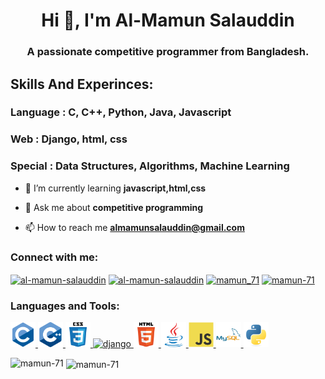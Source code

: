 <h1 align="center">Hi 👋, I'm Al-Mamun Salauddin</h1>
<h3 align="center">A passionate competitive programmer from Bangladesh.</h3>

<h2 align="left">Skills And Experinces:</h2>
<h3 align="left">Language : C, C++, Python, Java, Javascript </h3>
<h3 align="left">Web : Django, html, css</h3>
<h3 align="left">Special : Data Structures, Algorithms, Machine Learning</h3>



- 🌱 I’m currently learning **javascript,html,css**

- 💬 Ask me about **competitive programming**

- 📫 How to reach me **almamunsalauddin@gmail.com**

<h3 align="left">Connect with me:</h3>
<p align="left">
<a href="https://linkedin.com/in/al-mamun-salauddin" target="blank"><img align="center" src="https://raw.githubusercontent.com/rahuldkjain/github-profile-readme-generator/master/src/images/icons/Social/linked-in-alt.svg" alt="al-mamun-salauddin" height="30" width="40" /></a>
<a href="https://stackoverflow.com/users/15219460/al-mamun-salauddin" target="blank"><img align="center" src="https://raw.githubusercontent.com/rahuldkjain/github-profile-readme-generator/master/src/images/icons/Social/stack-overflow.svg" alt="al-mamun-salauddin" height="30" width="40" /></a>
<a href="https://www.codechef.com/users/mamun_71" target="blank"><img align="center" src="https://cdn.jsdelivr.net/npm/simple-icons@3.1.0/icons/codechef.svg" alt="mamun_71" height="30" width="40" /></a>
<a href="https://codeforces.com/profile/mamun-71" target="blank"><img align="center" src="https://raw.githubusercontent.com/rahuldkjain/github-profile-readme-generator/master/src/images/icons/Social/codeforces.svg" alt="mamun-71" height="30" width="40" /></a>
</p>

<h3 align="left">Languages and Tools:</h3>
<p align="left"> <a href="https://www.cprogramming.com/" target="_blank" rel="noreferrer"> <img src="https://raw.githubusercontent.com/devicons/devicon/master/icons/c/c-original.svg" alt="c" width="40" height="40"/> </a> <a href="https://www.w3schools.com/cpp/" target="_blank" rel="noreferrer"> <img src="https://raw.githubusercontent.com/devicons/devicon/master/icons/cplusplus/cplusplus-original.svg" alt="cplusplus" width="40" height="40"/> </a> <a href="https://www.w3schools.com/css/" target="_blank" rel="noreferrer"> <img src="https://raw.githubusercontent.com/devicons/devicon/master/icons/css3/css3-original-wordmark.svg" alt="css3" width="40" height="40"/> </a> <a href="https://www.djangoproject.com/" target="_blank" rel="noreferrer"> <img src="https://cdn.worldvectorlogo.com/logos/django.svg" alt="django" width="40" height="40"/> </a> <a href="https://www.w3.org/html/" target="_blank" rel="noreferrer"> <img src="https://raw.githubusercontent.com/devicons/devicon/master/icons/html5/html5-original-wordmark.svg" alt="html5" width="40" height="40"/> </a> <a href="https://www.java.com" target="_blank" rel="noreferrer"> <img src="https://raw.githubusercontent.com/devicons/devicon/master/icons/java/java-original.svg" alt="java" width="40" height="40"/> </a> <a href="https://developer.mozilla.org/en-US/docs/Web/JavaScript" target="_blank" rel="noreferrer"> <img src="https://raw.githubusercontent.com/devicons/devicon/master/icons/javascript/javascript-original.svg" alt="javascript" width="40" height="40"/> </a> <a href="https://www.mysql.com/" target="_blank" rel="noreferrer"> <img src="https://raw.githubusercontent.com/devicons/devicon/master/icons/mysql/mysql-original-wordmark.svg" alt="mysql" width="40" height="40"/> </a> <a href="https://www.python.org" target="_blank" rel="noreferrer"> <img src="https://raw.githubusercontent.com/devicons/devicon/master/icons/python/python-original.svg" alt="python" width="40" height="40"/> </a> </p>

<p><img align="left" src="https://github-readme-stats.vercel.app/api/top-langs?username=mamun-71&show_icons=true&locale=en&layout=compact" alt="mamun-71" /></p>

<p>&nbsp;<img align="center" src="https://github-readme-stats.vercel.app/api?username=mamun-71&show_icons=true&locale=en" alt="mamun-71" /></p>
